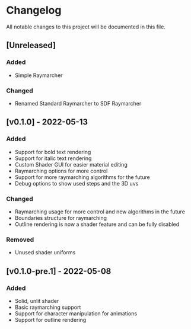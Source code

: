 # Changelog
All notable changes to this project will be documented in this file.

## [Unreleased]
### Added
- Simple Raymarcher

### Changed
- Renamed Standard Raymarcher to SDF Raymarcher

## [v0.1.0] - 2022-05-13
### Added
- Support for bold text rendering
- Support for italic text rendering
- Custom Shader GUI for easier material editing
- Raymarching options for more control
- Support for more raymarching algorithms for the future
- Debug options to show used steps and the 3D uvs

### Changed
- Raymarching usage for more control and new algorithms in the future
- Boundaries structure for raymarching
- Outline rendering is now a shader feature and can be fully disabled

### Removed
- Unused shader uniforms

## [v0.1.0-pre.1] - 2022-05-08
### Added
- Solid, unlit shader
- Basic raymarching support
- Support for character manipulation for animations
- Support for outline rendering

